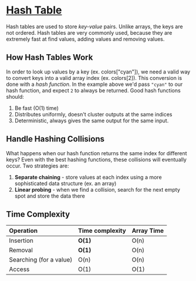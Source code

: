# [Hash Table](HashTable.js)

Hash tables are used to store _key-value_ pairs. Unlike arrays, the keys are not ordered. Hash tables are very commonly used, because they are extremely fast at find values, adding values and removing values.

## How Hash Tables Work

In order to look up values by a key (ex. colors["cyan"]), we need a valid way to convert keys into a valid array index (ex. colors[2]). This conversion is done with a _hash function_. In the example above we'd pass `"cyan"` to our hash function, and expect `2` to always be returned. Good hash functions should:

1. Be fast (O(1) time)
2. Distributes uniformly, doesn't cluster outputs at the same indices
3. Deterministic, always gives the same output for the same input.

## Handle Hashing Collisions

What happens when our hash function returns the same index for different keys? Even with the best hashing functions, these collisions will eventually occur. Two strategies are:

1. **Separate chaining** - store values at each index using a more sophisticated data structure (ex. an array)
2. **Linear probing** - when we find a collision, search for the next empty spot and store the data there

## Time Complexity

| Operation               | Time complexity | Array Time |
| :---------------------- | :-------------- | :--------- |
| Insertion               | **O(1)**        | O(n)       |
| Removal                 | **O(1)**        | O(n)       |
| Searching (for a value) | O(n)            | O(n)       |
| Access                  | O(1)            | O(1)       |
